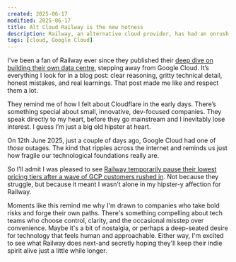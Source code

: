 ```yaml
---
created: 2025-06-17
modified: 2025-06-17
title: Alt Cloud Railway is the new hotness
description: Railway, an alternative cloud provider, has had an onrush of new customers after a recent Google Cloud outage.
tags: [cloud, Google Cloud]
---
```


I've been a fan of Railway ever since they published their [deep dive on building their own data centre](https://blog.railway.com/p/data-center-build-part-one), stepping away from Google Cloud. It’s everything I look for in a blog post: clear reasoning, gritty technical detail, honest mistakes, and real learnings. That post made me like and respect them a lot.

They remind me of how I felt about Cloudflare in the early days. There’s something special about small, innovative, dev-focused companies. They speak directly to my heart, before they go mainstream and I inevitably lose interest. I guess I’m just a big old hipster at heart.

On 12th June 2025, just a couple of days ago, Google Cloud had one of *those* outages. The kind that ripples across the internet and reminds us just how fragile our technological foundations really are.

So I’ll admit I was pleased to see [Railway temporarily pause their lowest pricing tiers after a wave of GCP customers rushed in](https://www.theregister.com/2025/06/16/railway_pauses_lowest_tiers/). Not because they struggle, but because it meant I wasn’t alone in my hipster-y affection for Railway.

Moments like this remind me why I'm drawn to companies who take bold risks and forge their own paths. There's something compelling about tech teams who choose control, clarity, and the occasional misstep over convenience. Maybe it's a bit of nostalgia, or perhaps a deep-seated desire for technology that feels human and approachable. Either way, I'm excited to see what Railway does next-and secretly hoping they'll keep their indie spirit alive just a little while longer.
